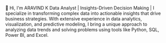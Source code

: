 🌟 Hi, I'm ARAVIND K
Data Analyst |  Insights-Driven Decision Making |
I specialize in transforming complex data into actionable insights that drive business strategies.
With extensive experience in data analytics, visualization, and predictive modeling, 
I bring a unique approach to analyzing data trends and solving problems using tools like Python, SQL, Power BI, and Excel.
